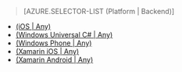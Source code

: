 ﻿> [AZURE.SELECTOR-LIST (Platform | Backend)]
- [(iOS | Any)](mobile-services-ios-get-started-offline-data.md)
- [(Windows Universal C# | Any)](mobile-services-windows-store-dotnet-get-started-offline-data.md)
- [(Windows Phone | Any)](mobile-services-windows-phone-get-started-offline-data.md)
- [(Xamarin iOS | Any)](mobile-services-xamarin-ios-get-started-offline-data.md)
- [(Xamarin Android | Any)](mobile-services-xamarin-android-get-started-offline-data.md)


<!--HONumber=42-->
